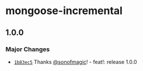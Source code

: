 # mongoose-incremental

## 1.0.0

### Major Changes

- [`1b83ec5`](https://github.com/sonofmagic/mongoose-incremental/commit/1b83ec5e18daac7fb3e1e0ef41d3f50099156972) Thanks [@sonofmagic](https://github.com/sonofmagic)! - feat!: release 1.0.0

